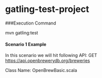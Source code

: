 # gatling-test-project

###Execution Command

 mvn gatling:test
 
#### Scenario 1 Example

In this scenario we will hit following API:
GET https://api.openbrewerydb.org/breweries

Class Name: OpenBrewBasic.scala
 